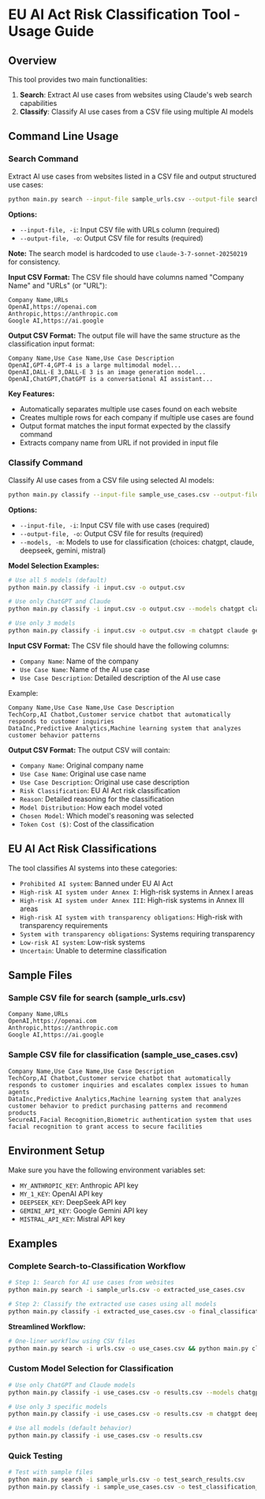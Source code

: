 # EU AI Act Risk Classification Tool - Usage Guide

## Overview
This tool provides two main functionalities:
1. **Search**: Extract AI use cases from websites using Claude's web search capabilities
2. **Classify**: Classify AI use cases from a CSV file using multiple AI models

## Command Line Usage

### Search Command
Extract AI use cases from websites listed in a CSV file and output structured use cases:

```bash
python main.py search --input-file sample_urls.csv --output-file search_results.csv
```

**Options:**
- `--input-file, -i`: Input CSV file with URLs column (required)
- `--output-file, -o`: Output CSV file for results (required)

**Note:** The search model is hardcoded to use `claude-3-7-sonnet-20250219` for consistency.

**Input CSV Format:**
The CSV file should have columns named "Company Name" and "URLs" (or "URL"):

```csv
Company Name,URLs
OpenAI,https://openai.com
Anthropic,https://anthropic.com
Google AI,https://ai.google
```

**Output CSV Format:**
The output file will have the same structure as the classification input format:

```csv
Company Name,Use Case Name,Use Case Description
OpenAI,GPT-4,GPT-4 is a large multimodal model...
OpenAI,DALL-E 3,DALL-E 3 is an image generation model...
OpenAI,ChatGPT,ChatGPT is a conversational AI assistant...
```

**Key Features:**
- Automatically separates multiple use cases found on each website
- Creates multiple rows for each company if multiple use cases are found
- Output format matches the input format expected by the classify command
- Extracts company name from URL if not provided in input file

### Classify Command
Classify AI use cases from a CSV file using selected AI models:

```bash
python main.py classify --input-file sample_use_cases.csv --output-file classification_results.csv
```

**Options:**
- `--input-file, -i`: Input CSV file with use cases (required)
- `--output-file, -o`: Output CSV file for results (required)
- `--models, -m`: Models to use for classification (choices: chatgpt, claude, deepseek, gemini, mistral)

**Model Selection Examples:**
```bash
# Use all 5 models (default)
python main.py classify -i input.csv -o output.csv

# Use only ChatGPT and Claude
python main.py classify -i input.csv -o output.csv --models chatgpt claude

# Use only 3 models
python main.py classify -i input.csv -o output.csv -m chatgpt claude gemini
```

**Input CSV Format:**
The CSV file should have the following columns:
- `Company Name`: Name of the company
- `Use Case Name`: Name of the AI use case
- `Use Case Description`: Detailed description of the AI use case

Example:
```csv
Company Name,Use Case Name,Use Case Description
TechCorp,AI Chatbot,Customer service chatbot that automatically responds to customer inquiries
DataInc,Predictive Analytics,Machine learning system that analyzes customer behavior patterns
```

**Output CSV Format:**
The output CSV will contain:
- `Company Name`: Original company name
- `Use Case Name`: Original use case name
- `Use Case Description`: Original use case description
- `Risk Classification`: EU AI Act risk classification
- `Reason`: Detailed reasoning for the classification
- `Model Distribution`: How each model voted
- `Chosen Model`: Which model's reasoning was selected
- `Token Cost ($)`: Cost of the classification

## EU AI Act Risk Classifications

The tool classifies AI systems into these categories:
- `Prohibited AI system`: Banned under EU AI Act
- `High-risk AI system under Annex I`: High-risk systems in Annex I areas
- `High-risk AI system under Annex III`: High-risk systems in Annex III areas
- `High-risk AI system with transparency obligations`: High-risk with transparency requirements
- `System with transparency obligations`: Systems requiring transparency
- `Low-risk AI system`: Low-risk systems
- `Uncertain`: Unable to determine classification

## Sample Files

### Sample CSV file for search (sample_urls.csv)
```csv
Company Name,URLs
OpenAI,https://openai.com
Anthropic,https://anthropic.com
Google AI,https://ai.google
```

### Sample CSV file for classification (sample_use_cases.csv)
```csv
Company Name,Use Case Name,Use Case Description
TechCorp,AI Chatbot,Customer service chatbot that automatically responds to customer inquiries and escalates complex issues to human agents
DataInc,Predictive Analytics,Machine learning system that analyzes customer behavior to predict purchasing patterns and recommend products
SecureAI,Facial Recognition,Biometric authentication system that uses facial recognition to grant access to secure facilities
```

## Environment Setup

Make sure you have the following environment variables set:
- `MY_ANTHROPIC_KEY`: Anthropic API key
- `MY_1_KEY`: OpenAI API key
- `DEEPSEEK_KEY`: DeepSeek API key
- `GEMINI_API_KEY`: Google Gemini API key
- `MISTRAL_API_KEY`: Mistral API key

## Examples

### Complete Search-to-Classification Workflow
```bash
# Step 1: Search for AI use cases from websites
python main.py search -i sample_urls.csv -o extracted_use_cases.csv

# Step 2: Classify the extracted use cases using all models
python main.py classify -i extracted_use_cases.csv -o final_classifications.csv
```

**Streamlined Workflow:**
```bash
# One-liner workflow using CSV files
python main.py search -i urls.csv -o use_cases.csv && python main.py classify -i use_cases.csv -o results.csv
```

### Custom Model Selection for Classification
```bash
# Use only ChatGPT and Claude models
python main.py classify -i use_cases.csv -o results.csv --models chatgpt claude

# Use only 3 specific models
python main.py classify -i use_cases.csv -o results.csv -m chatgpt deepseek gemini

# Use all models (default behavior)
python main.py classify -i use_cases.csv -o results.csv
```

### Quick Testing
```bash
# Test with sample files
python main.py search -i sample_urls.csv -o test_search_results.csv
python main.py classify -i sample_use_cases.csv -o test_classification_results.csv --models chatgpt claude
```
